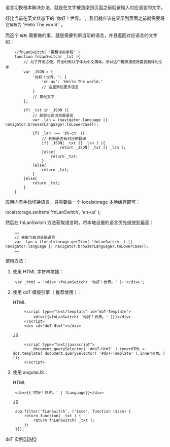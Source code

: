 语言切换根本解决办法，就是在文字被渲染到页面之前就该输入对应语言的文字。

好比当前在英文状态下的 '你好！世界。'，我们就应该在显示到页面之前就需要将它`解析`为 'Hello The world.' 。

而这个 `解析` 需要做的事，就是需要判断当前的语言，并且返回对应语言的文字如：

      
        //fnLanSwitch( '需翻译的字段' )
        function fnLanSwitch( _txt ){
            // 为了开发方便，开发时默认字体为中文简体。所以这个键直接使用需要翻译的文字
            var _JSON = {
                '你好！世界。': {
                    'en-us': 'Hello The world.'
                    // 这里添加更多语言
                }
                // 其他文字
            };

            if( _txt in _JSON ){
                // 获取当前浏览器语言
                var _lan = (navigator.language || navigator.browserLanguage).toLowerCase();

                if( _lan !== 'zh-cn' ){
                    // 判断是否有对应的翻译
                    if( _JSON[ _txt ][ _lan ] ){
                            return _JSON[ _txt ][ _lan ];
                    }else{
                        return _txt;
                    }
                }else{
                    return _txt;
                }
            }else{
                return _txt;
            }
        }

应用内有手动切换语言，只需要做一个 localstorage 本地缓存即可：

localstorage.setItem( 'fnLanSwitch', 'en-us' );

然后在 fnLanSwitch 方法获取语言时，将本地设置的语言优先级放到最高：

        ……
        // 获取当前浏览器语言
        var _lan = (localstorage.getItem( 'fnLanSwitch' ) || navigator.language || navigator.browserLanguage).toLowerCase();
        ……

使用方法：

1. 使用 HTML 字符串拼接：

        var _html = '<div>'+fnLanSwitch( '你好！世界。' )+'</div>';

2. 使用 doT 模版引擎（ 推荐使用 ）：

    HTML

            <script type="text/template" id="doT-Template">
                <div>{{=fnLanSwitch( '你好！世界。' )}}</div>
            </script>
            <div id="doT-Html"></div>

    JS

            <script type="text/javascript">
                document.querySelector( '#doT-Html' ).innerHTML = doT.template( document.querySelector( '#doT-Template' ).innerHTML )();
            </script>

3. 使用 angularJS：

    HTML

        <div>{{'你好！世界。' | fLanguage}}</div>

    JS

        app.filter('fLanSwitch', ['$sce', function ($sce) {
            return function( _txt ) {
                return fnLanSwitch( _txt );
            };
        }]);
    
doT 实例[DEMO](https://github.com/apicloudcom/Demo-LanguageSwitching)